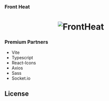 ### Front Heat


<h1 align="center">
  <img alt="FrontHeat" title="#FrontHeat" src="https://github.com/Jeffersoncharlles/front_heat/screenshots/dowhile2021.gif"/>
</h1>



### Premium Partners

- Vite
- Typescript
- React-Icons
- Axios
- Sass
- Socket.io

## License